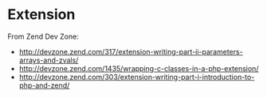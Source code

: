 Extension
=========

From Zend Dev Zone:

- <http://devzone.zend.com/317/extension-writing-part-ii-parameters-arrays-and-zvals/>
- <http://devzone.zend.com/1435/wrapping-c-classes-in-a-php-extension/>
- <http://devzone.zend.com/303/extension-writing-part-i-introduction-to-php-and-zend/>
